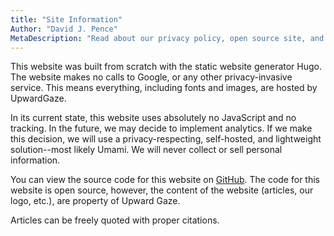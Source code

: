 ```yaml
---
title: "Site Information"
Author: "David J. Pence"
MetaDescription: "Read about our privacy policy, open source site, and copyright information."
---
```


This website was built from scratch with the static website generator Hugo. The website makes no calls to Google, or any other privacy-invasive service. This means everything, including fonts and images, are hosted by UpwardGaze.

In its current state, this website uses absolutely no JavaScript and no tracking. In the future, we may decide to implement analytics. If we make this decision, we will use a privacy-respecting, self-hosted, and lightweight solution--most likely Umami. We will never collect or sell personal information.

You can view the source code for this website on [GitHub](https://github.com/davidjpence/upward-gaze-site/tree/master). The code for this website is open source, however, the content of the website (articles, our logo, etc.), are property of Upward Gaze.

Articles can be freely quoted with proper citations.
